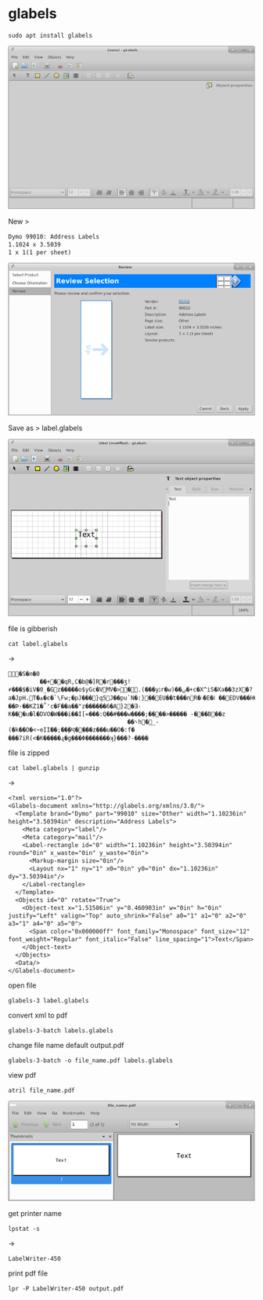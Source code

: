 # glabels

```
sudo apt install glabels
```

![](2019-07-07-11-17-33.png)


New > 

```
Dymo 99010: Address Labels
1.1024 x 3.5039
1 x 1(1 per sheet)
```


![](2019-07-07-11-28-53.png)

Save as > label.glabels

![](2019-07-07-11-30-23.png)


file is gibberish



```
cat label.glabels
```

->

```
�S�n�0
         ��+��qR,C�b@�]R�r���ʒ!ɍ���$�iV�0_�Gz�����o$yGc�VMV�>�.(���yנr�w)��ڹ�+c�X^iS�Xa��3zX�?a�JpH.T�ѧ�є�`\Fw;�pJ���}q5J��pu`N�:}��EU��t���nR�܈�E�ߊ ��EDV���H��+m��F����؀���k�s��H���S��]���s��u8���LA���]6`*�&B�uaН#��Ԕ�!��Ϸ·��KZ1�˚'c�F��a��"z������6�A}2�Ǝ-K���u�l�DVO�W���i��I[=���:Q��#���w����;����>����� -���B��z
                                  ��܌h�ͬ_-(�k��O�<~eII��;��ٟ�Ҷ����z���u��O�:f�
���7iR(<�K�����ɻ�g���Φ�������ʞ}���?-����
```

file is zipped

```
cat label.glabels | gunzip
```
->
```
<?xml version="1.0"?>
<Glabels-document xmlns="http://glabels.org/xmlns/3.0/">
  <Template brand="Dymo" part="99010" size="Other" width="1.10236in" height="3.50394in" description="Address Labels">
    <Meta category="label"/>
    <Meta category="mail"/>
    <Label-rectangle id="0" width="1.10236in" height="3.50394in" round="0in" x_waste="0in" y_waste="0in">
      <Markup-margin size="0in"/>
      <Layout nx="1" ny="1" x0="0in" y0="0in" dx="1.10236in" dy="3.50394in"/>
    </Label-rectangle>
  </Template>
  <Objects id="0" rotate="True">
    <Object-text x="1.51586in" y="0.460903in" w="0in" h="0in" justify="Left" valign="Top" auto_shrink="False" a0="1" a1="0" a2="0" a3="1" a4="0" a5="0">
      <Span color="0x000000ff" font_family="Monospace" font_size="12" font_weight="Regular" font_italic="False" line_spacing="1">Text</Span>
    </Object-text>
  </Objects>
  <Data/>
</Glabels-document>

```

open file

```
glabels-3 label.glabels
```

convert xml to pdf
```
glabels-3-batch labels.glabels
```

change file name default output.pdf

```
glabels-3-batch -o file_name.pdf labels.glabels
```

view pdf
```
atril file_name.pdf
```

![](2019-07-07-12-01-28.png)

get printer name
```
lpstat -s
```

->
```
LabelWriter-450
```

print pdf file
```
lpr -P LabelWriter-450 output.pdf
```